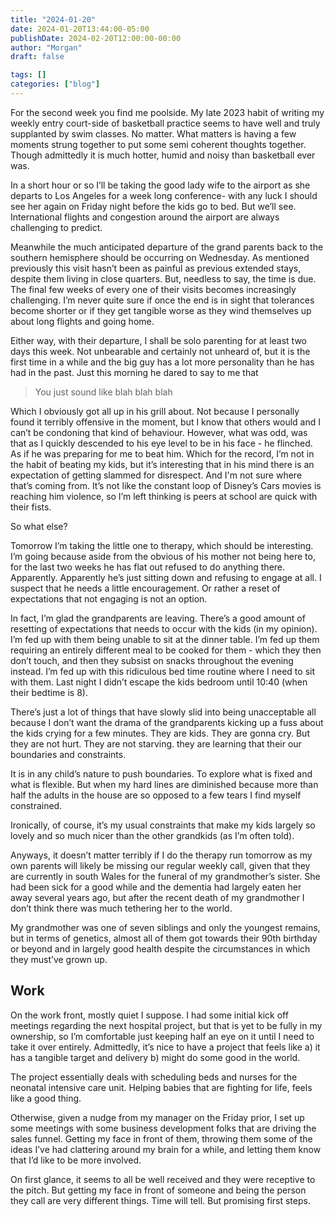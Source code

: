 ```yaml
---
title: "2024-01-20"
date: 2024-01-20T13:44:00-05:00
publishDate: 2024-02-20T12:00:00-00:00
author: "Morgan"
draft: false

tags: []
categories: ["blog"]
---
```


For the second week you find me poolside. My late 2023 habit of writing my weekly entry court-side of basketball practice seems to have well and truly supplanted by swim classes. No matter. What matters is having a few moments strung together to put some semi coherent thoughts together. Though admittedly it is much hotter, humid and noisy than basketball ever was. 

In a short hour or so I’ll be taking the good lady wife to the airport as she departs to Los Angeles for a week long conference- with any luck I should see her again on Friday night before the kids go to bed. But we’ll see. International flights and congestion around the airport are always challenging to predict.

Meanwhile the much anticipated departure of the grand parents back to the southern hemisphere should be occurring on Wednesday. As mentioned previously this visit hasn’t been as painful as previous extended stays, despite them living in close quarters. But, needless to say, the time is due. The final few weeks of every one of their visits becomes increasingly challenging. I’m never quite sure if once the end is in sight that tolerances become shorter or if they get tangible worse as they wind themselves up about long flights and going home.

Either way, with their departure, I shall be solo parenting for at least two days this week. Not unbearable and certainly not unheard of, but it is the first time in a while and the big guy has a lot more personality than he has had in the past. Just this morning he dared to say to me that
> You just sound like blah blah blah

Which I obviously got all up in his grill about. Not because I personally found it terribly offensive in the moment, but I know that others would and I can’t be condoning that kind of behaviour. However, what was odd, was that as I quickly descended to his eye level to be in his face - he flinched. As if he was preparing for me to beat him. Which for the record, I’m not in the habit of beating my kids, but it’s interesting that in his mind there is an expectation of getting slammed for disrespect. And I'm not sure where that’s coming from. It’s not like the constant loop of Disney’s Cars movies is reaching him violence, so I’m left thinking is peers at school are quick with their fists.

So what else?

Tomorrow I’m taking the little one to therapy, which should be interesting. I’m going because aside from the obvious of his mother not being here to, for the last two weeks he has flat out refused to do anything there. Apparently. Apparently he’s just sitting down and refusing to engage at all. I suspect that he needs a little encouragement. Or rather a reset of expectations that not engaging is not an option.

In fact, I’m glad the grandparents are leaving. There’s a good amount of resetting of expectations that needs to occur with the kids (in my opinion). I’m fed up with them being unable to sit at the dinner table. I’m fed up them requiring an entirely different meal to be cooked for them - which they then don’t touch, and then they subsist on snacks throughout the evening instead. I’m fed up with this ridiculous bed time routine where I need to sit with them. Last night I didn’t escape the kids bedroom until 10:40 (when their bedtime is 8).

There’s just a lot of things that have slowly slid into being unacceptable all because I don’t want the drama of the grandparents kicking up a fuss about the kids crying for a few minutes. They are kids. They are gonna cry. But they are not hurt. They are not starving. they are learning that their our boundaries and constraints.

It is in any child’s nature to push boundaries. To explore what is fixed and what is flexible. But when my hard lines are diminished because more than half the adults in the house are so opposed to a few tears I find myself constrained.

Ironically, of course, it’s my usual constraints that make my kids largely so lovely and so much nicer than the other grandkids (as I’m often told).

Anyways, it doesn’t matter terribly if I do the therapy run tomorrow as my own parents will likely be missing our regular weekly call, given that they are currently in south Wales for the funeral of my grandmother’s sister. She had been sick for a good while and the dementia had largely eaten her away several years ago, but after the recent death of my grandmother I don’t think there was much tethering her to the world.

My grandmother was one of seven siblings and only the youngest remains, but in terms of genetics, almost all of them got towards their 90th birthday or beyond and in largely good health despite the circumstances in which they must’ve grown up.

## Work

On the work front, mostly quiet I suppose. I had some initial kick off meetings regarding the next hospital project, but that is yet to be fully in my ownership, so I’m comfortable just keeping half an eye on it until I need to take it over entirely.
Admittedly, it’s nice to have a project that feels like a) it has a tangible target and delivery b) might do some good in the world.

The project essentially deals with scheduling beds and nurses for the neonatal intensive care unit. Helping babies that are fighting for life, feels like a good thing.

Otherwise, given a nudge from my manager on the Friday prior, I set up some meetings with some business development folks that are driving the sales funnel. Getting my face in front of them, throwing them some of the ideas I’ve had clattering around my brain for a while, and letting them know that I’d like to be more involved.

On first glance, it seems to all be well received and they were receptive to the pitch. But getting my face in front of someone and being the person they call are very different things. Time will tell. But promising first steps.
